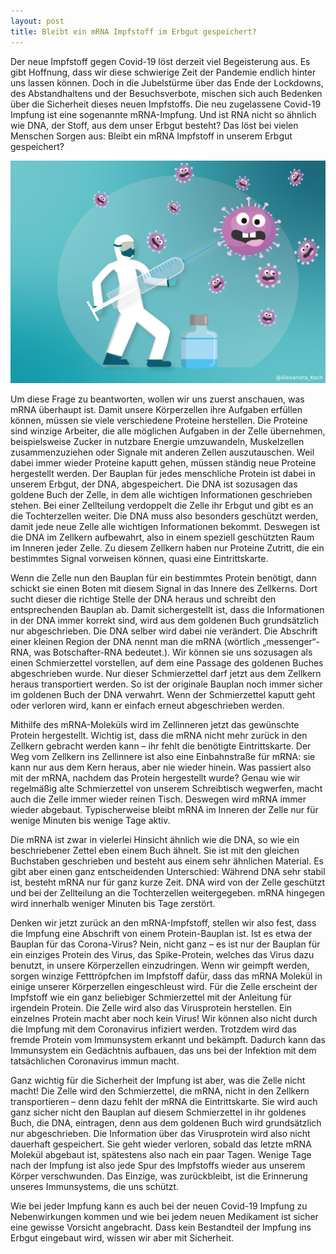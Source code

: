 ```yaml
---
layout: post
title: Bleibt ein mRNA Impfstoff im Erbgut gespeichert?
---
```


Der neue Impfstoff gegen Covid-19 löst derzeit viel Begeisterung aus. Es gibt Hoffnung, dass wir diese schwierige Zeit der Pandemie endlich hinter uns lassen können. Doch in die Jubelstürme über das Ende der Lockdowns, des Abstandhaltens und der Besuchsverbote, mischen sich auch Bedenken über die Sicherheit dieses neuen Impfstoffs. Die neu zugelassene Covid-19 Impfung ist eine sogenannte mRNA-Impfung. Und ist RNA nicht so 
ähnlich wie DNA, der Stoff, aus dem unser Erbgut besteht? Das löst bei vielen Menschen Sorgen aus: Bleibt ein mRNA Impfstoff in unserem Erbgut gespeichert?

![image](/images/coronavirus-impfung-alexandra-koch-attributed.png)

Um diese Frage zu beantworten, wollen wir uns zuerst anschauen, was mRNA überhaupt ist. Damit unsere Körperzellen ihre Aufgaben erfüllen können, müssen sie viele verschiedene Proteine herstellen. Die Proteine sind winzige Arbeiter, die alle möglichen Aufgaben in der Zelle übernehmen, beispielsweise Zucker in nutzbare Energie umzuwandeln, Muskelzellen zusammenzuziehen oder Signale mit anderen Zellen auszutauschen. Weil dabei immer wieder Proteine kaputt gehen, müssen ständig neue Proteine hergestellt werden. Der Bauplan für jedes menschliche Protein ist dabei in unserem Erbgut, der DNA, abgespeichert. Die DNA ist sozusagen das goldene Buch der Zelle, in dem alle wichtigen Informationen geschrieben stehen. Bei einer Zellteilung verdoppelt die Zelle ihr Erbgut und gibt es an die Tochterzellen weiter. Die DNA muss also besonders geschützt werden, damit jede neue Zelle alle wichtigen Informationen bekommt. Deswegen ist die DNA im Zellkern aufbewahrt, also in einem speziell geschützten Raum im Inneren jeder Zelle. Zu diesem Zellkern haben nur Proteine Zutritt, die ein bestimmtes Signal vorweisen können, quasi eine Eintrittskarte.  

Wenn die Zelle nun den Bauplan für ein bestimmtes Protein benötigt, dann schickt sie einen Boten mit diesem Signal in das Innere des Zellkerns. Dort sucht dieser die richtige Stelle der DNA heraus und schreibt den entsprechenden Bauplan ab. Damit sichergestellt ist, dass die Informationen in der DNA immer korrekt sind, wird aus dem goldenen Buch grundsätzlich nur abgeschrieben. Die DNA selber wird dabei nie verändert. Die Abschrift einer kleinen Region der DNA nennt man die mRNA (wörtlich „messenger“-RNA, was Botschafter-RNA bedeutet.). Wir können sie uns sozusagen als einen Schmierzettel vorstellen, auf dem eine Passage des goldenen Buches abgeschrieben wurde. Nur dieser Schmierzettel darf jetzt aus dem Zellkern heraus transportiert werden. So ist der originale Bauplan noch immer sicher im goldenen Buch der DNA verwahrt. Wenn der Schmierzettel kaputt geht oder verloren wird, kann er einfach erneut abgeschrieben werden. 

Mithilfe des mRNA-Moleküls wird im Zellinneren jetzt das gewünschte Protein hergestellt. 
Wichtig ist, dass die mRNA nicht mehr zurück in den Zellkern gebracht werden kann – ihr fehlt die benötigte Eintrittskarte. Der Weg vom Zellkern ins Zellinnere ist also eine Einbahnstraße für mRNA: sie kann nur aus dem Kern heraus, aber nie wieder hinein. Was passiert also mit der mRNA, nachdem das Protein hergestellt wurde? Genau wie wir regelmäßig alte Schmierzettel von unserem Schreibtisch wegwerfen, macht auch die Zelle immer wieder reinen Tisch. Deswegen wird mRNA immer wieder abgebaut. Typischerweise bleibt mRNA im Inneren der Zelle nur für wenige Minuten bis wenige Tage aktiv.

Die mRNA ist zwar in vielerlei Hinsicht ähnlich wie die DNA, so wie ein beschriebener Zettel eben einem Buch ähnelt. Sie ist mit den gleichen Buchstaben geschrieben und besteht aus einem sehr ähnlichen Material. Es gibt aber einen ganz entscheidenden Unterschied: Während DNA sehr stabil ist, besteht mRNA nur für ganz kurze Zeit. DNA wird von der Zelle geschützt und bei der Zellteilung an die Tochterzellen weitergegeben. mRNA hingegen wird innerhalb weniger Minuten bis Tage zerstört.

Denken wir jetzt zurück an den mRNA-Impfstoff, stellen wir also fest, dass die Impfung eine Abschrift von einem Protein-Bauplan ist. Ist es etwa der Bauplan für das Corona-Virus? Nein, nicht ganz – es ist nur der Bauplan für ein einziges Protein des Virus, das Spike-Protein, welches das Virus dazu benutzt, in unsere Körperzellen einzudringen. Wenn wir geimpft werden, sorgen winzige Fetttröpfchen im Impfstoff dafür, dass das mRNA Molekül in einige unserer Körperzellen eingeschleust wird. Für die Zelle erscheint der Impfstoff wie ein ganz beliebiger Schmierzettel mit der Anleitung für irgendein Protein. Die Zelle wird also das Virusprotein herstellen. Ein einzelnes Protein macht aber noch kein Virus! Wir können also nicht durch die Impfung mit dem Coronavirus infiziert werden. Trotzdem wird das fremde Protein vom Immunsystem erkannt und bekämpft. Dadurch kann das Immunsystem ein Gedächtnis aufbauen, das uns bei der Infektion mit dem tatsächlichen Coronavirus immun macht. 

Ganz wichtig für die Sicherheit der Impfung ist aber, was die Zelle nicht macht! Die Zelle wird den Schmierzettel, die mRNA, nicht in den Zellkern transportieren – denn dazu fehlt der mRNA die Eintrittskarte. Sie wird auch ganz sicher nicht den Bauplan auf diesem Schmierzettel in ihr goldenes Buch, die DNA, eintragen, denn aus dem goldenen Buch wird grundsätzlich nur abgeschrieben. Die Information über das Virusprotein wird also nicht dauerhaft gespeichert. Sie geht wieder verloren, sobald das letzte mRNA Molekül abgebaut ist, spätestens also nach ein paar Tagen. Wenige Tage nach der Impfung ist also jede Spur des Impfstoffs wieder aus unserem Körper verschwunden. Das Einzige, was zurückbleibt, ist die Erinnerung unseres Immunsystems, die uns schützt. 

Wie bei jeder Impfung kann es auch bei der neuen Covid-19 Impfung zu Nebenwirkungen kommen und wie bei jedem neuen Medikament ist sicher eine gewisse Vorsicht angebracht. Dass kein Bestandteil der Impfung ins Erbgut eingebaut wird, wissen wir aber mit Sicherheit.
